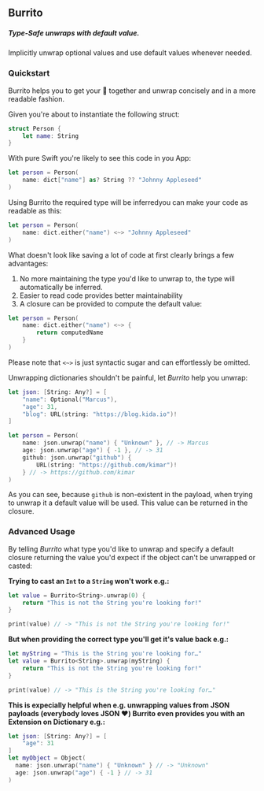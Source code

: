 ## Burrito

##### Type-Safe unwraps with default value.

Implicitly unwrap optional values and use default values whenever needed.

### Quickstart

Burrito helps you to get your 🌯 together and unwrap concisely and in a more readable fashion. 

Given you're about to instantiate the following struct:

```swift
struct Person {
    let name: String
}
```

With pure Swift you're likely to see this code in you App:

```swift
let person = Person(
    name: dict["name"] as? String ?? "Johnny Appleseed"
)
```

Using Burrito the required type will be inferredyou can make your code as readable as this:

```swift
let person = Person(
	name: dict.either("name") <~> "Johnny Appleseed"
)
```

What doesn't look like saving a lot of code at first clearly brings a few advantages:

1. No more maintaining the type you'd like to unwrap to, the type will automatically be inferred.
2. Easier to read code provides better maintainability
3. A closure can be provided to compute the default value:

```swift
let person = Person(
	name: dict.either("name") <~> {
		return computedName
	}
)
```

Please note that `<~>` is just syntactic sugar and can effortlessly be omitted.

Unwrapping dictionaries shouldn't be painful, let *Burrito* help you unwrap:

```swift
let json: [String: Any?] = [
	"name": Optional("Marcus"),
	"age": 31,
	"blog": URL(string: "https://blog.kida.io")!
]

let person = Person(
	name: json.unwrap("name") { "Unknown" }, // -> Marcus
	age: json.unwrap("age") { -1 }, // -> 31
	github: json.unwrap("github") {
	    URL(string: "https://github.com/kimar")!
	} // -> https://github.com/kimar
)
```

As you can see, because `github` is non-existent in the payload, when trying to unwrap it a default value will be used. This value can be returned in the closure.


### Advanced Usage

By telling *Burrito* what type you'd like to unwrap and specify a default closure returning the value you'd expect if the object can't be unwrapped or casted:

**Trying to cast an `Int` to a `String` won't work e.g.:**

```swift
let value = Burrito<String>.unwrap(0) {
    return "This is not the String you're looking for!"
}

print(value) // -> "This is not the String you're looking for!"
```

**But when providing the correct type you'll get it's value back e.g.:**

```swift
let myString = "This is the String you're looking for…"
let value = Burrito<String>.unwrap(myString) {
    return "This is not the String you're looking for!"
}

print(value) // -> "This is the String you're looking for…"
```

**This is expecially helpful when e.g. unwrapping values from JSON payloads (everybody loves JSON ❤️) Burrito even provides you with an Extension on Dictionary e.g.:**

```swift
let json: [String: Any?] = [
	"age": 31
]
let myObject = Object(
  name: json.unwrap("name") { "Unknown" } // -> "Unknown"
  age: json.unwrap("age") { -1 } // -> 31
)
```

